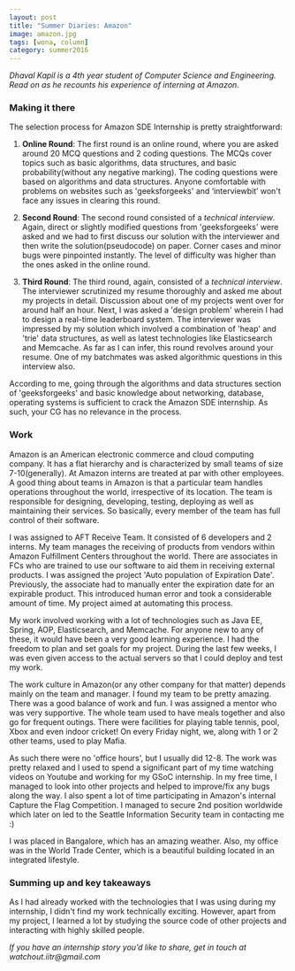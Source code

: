 ```yaml
---
layout: post
title: "Summer Diaries: Amazon"
image: amazon.jpg
tags: [wona, column]
category: summer2016 
---
```


_Dhaval Kapil is a 4th year student of Computer Science and Engineering. Read on as he recounts his experience of interning at Amazon._

### Making it there

The selection process for Amazon SDE Internship is pretty straightforward:

1. **Online Round**: The first round is an online round, where you are asked around 20 MCQ questions and 2 coding questions. The MCQs cover topics such as basic algorithms, data structures,  and basic probability(without any negative marking). The coding questions were based on algorithms and data structures. Anyone comfortable with problems on websites such as 'geeksforgeeks' and ‘interviewbit’ won't face any issues in clearing this round.

2. **Second Round**: The second round consisted of a _technical interview_. Again, direct or slightly modified questions from 'geeksforgeeks' were asked and we had to first discuss our solution with the interviewer and then write the solution(pseudocode) on paper. Corner cases and minor bugs were pinpointed instantly. The level of difficulty was higher than the ones asked in the online round.

3. **Third Round**: The third round, again, consisted of a _technical interview_. The interviewer scrutinized my resume thoroughly and asked me about my projects in detail. Discussion about one of my projects went over for around half an hour. Next, I was asked a 'design problem' wherein I had to design a real-time leaderboard system. The interviewer was impressed by my solution which involved a combination of 'heap' and 'trie' data structures, as well as latest technologies like Elasticsearch and Memcache. As far as I can infer, this round revolves around your resume. One of my batchmates was asked algorithmic questions in this interview also.

According to me, going through the algorithms and data structures section of 'geeksforgeeks' and basic knowledge about networking, database, operating systems is sufficient to crack the Amazon SDE internship. As such, your CG has no relevance in the process.

### Work

Amazon is an American electronic commerce and cloud computing company. It has a flat hierarchy and is characterized by small teams of size 7-10(generally). At Amazon interns are treated at par with other employees. A good thing about teams in Amazon is that a particular team handles operations throughout the world, irrespective of its location. The team is responsible for designing, developing, testing, deploying as well as maintaining their services. So basically, every member of the team has full control of their software.

I was assigned to AFT Receive Team. It consisted of 6 developers and 2 interns. My team manages the receiving of products from vendors within Amazon Fulfillment Centers throughout the world. There are associates in FCs who are trained to use our software to aid them in receiving external products. I was assigned the project 'Auto population of Expiration Date'. Previously, the associate had to manually enter the expiration date for an expirable product. This introduced human error and took a considerable amount of time. My project aimed at automating this process.

My work involved working with a lot of technologies such as Java EE, Spring, AOP, Elasticsearch, and Memcache. For anyone new to any of these, it would have been a very good learning experience. I had the freedom to plan and set goals for my project. During the last few weeks, I was even given access to the actual servers so that I could deploy and test my work.

The work culture in Amazon(or any other company for that matter) depends mainly on the team and manager. I found my team to be pretty amazing. There was a good balance of work and fun. I was assigned a mentor who was very supportive. The whole team used to have meals together and also go for frequent outings. There were facilities for playing table tennis, pool, Xbox and even indoor cricket! On every Friday night, we, along with 1 or 2 other teams, used to play Mafia.

As such there were no 'office hours', but I usually did 12-8. The work was pretty relaxed and I used to spend a significant part of my time watching videos on Youtube and working for my GSoC internship. In my free time, I managed to look into other projects and helped to improve/fix any bugs along the way. I also spent a lot of time participating in Amazon's internal Capture the Flag Competition. I managed to secure 2nd position worldwide which later on led to the Seattle Information Security team in contacting me :)

I was placed in Bangalore, which has an amazing weather. Also, my office was in the World Trade Center, which is a beautiful building located in an integrated lifestyle.

### Summing up and key takeaways

As I had already worked with the technologies that I was using during my internship, I didn't find my work technically exciting. However, apart from my project, I learned a lot by studying the source code of other projects and interacting with highly skilled people.

_If you have an internship story you’d like to share, get in touch at watchout.iitr@gmail.com_